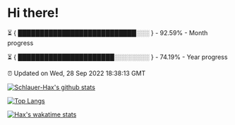 # Hi there!

⏳ { ███████████████████████████░░░ } - 92.59% - Month progress

⏳ { ██████████████████████░░░░░░░░ } - 74.19% - Year progress

⏰ Updated on Wed, 28 Sep 2022 18:38:13 GMT


[![Schlauer-Hax's github stats](https://github-readme-stats.vercel.app/api?username=Schlauer-Hax&show_icons=true&theme=dark&count_private=true)](https://github.com/Schlauer-Hax)


[![Top Langs](https://github-readme-stats.vercel.app/api/top-langs/?username=Schlauer-Hax&layout=compact&theme=dark)](https://github.com/Schlauer-Hax?tab=repositories)


[![Hax's wakatime stats](https://github-readme-stats.vercel.app/api/wakatime?username=Hax&theme=dark)](https://wakatime.com/@Hax)

